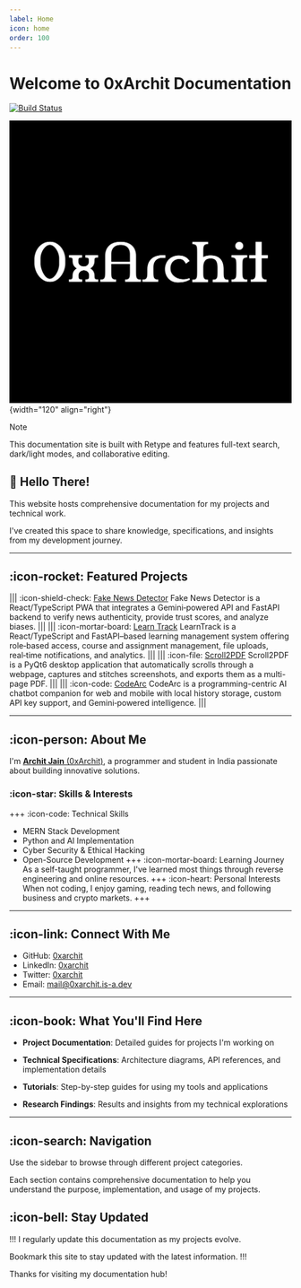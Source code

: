 ```yaml
---
label: Home
icon: home
order: 100
---
```


# Welcome to 0xArchit Documentation

[![Build Status](https://github.com/0xarchit/Docs-Hosting/actions/workflows/retype-action.yml/badge.svg)](https://github.com/0xarchit/Docs-Hosting/actions)

![](Public/0xarchit.png){width="120" align="right"}

> [!NOTE] 
> This documentation site is built with Retype and features full-text search, dark/light modes, and collaborative editing.

## 👋 Hello There!

This website hosts comprehensive documentation for my projects and technical work. 

I've created this space to share knowledge, specifications, and insights from my development journey.

---

## :icon-rocket: Featured Projects

||| :icon-shield-check: [Fake News Detector](FakeNews.md)
Fake News Detector is a React/TypeScript PWA that integrates a Gemini‑powered API and FastAPI backend to verify news authenticity, provide trust scores, and analyze biases.
|||
||| :icon-mortar-board: [Learn Track](LearnTrack.md)
LearnTrack is a React/TypeScript and FastAPI–based learning management system offering role‑based access, course and assignment management, file uploads, real‑time notifications, and analytics.
|||
||| :icon-file: [Scroll2PDF](Scroll2PDF.md)
Scroll2PDF is a PyQt6 desktop application that automatically scrolls through a webpage, captures and stitches screenshots, and exports them as a multi-page PDF.
|||
||| :icon-code: [CodeArc](CodeArc.md)
CodeArc is a programming-centric AI chatbot companion for web and mobile with local history storage, custom API key support, and Gemini‑powered intelligence.
|||

---

## :icon-person: About Me

I'm [**Archit Jain** (0xArchit)](https://0xarchit.is-a.dev), a programmer and student in India passionate about building innovative solutions.

### :icon-star: Skills & Interests

+++ :icon-code: Technical Skills
- MERN Stack Development
- Python and AI Implementation
- Cyber Security & Ethical Hacking
- Open-Source Development
+++ :icon-mortar-board: Learning Journey
As a self-taught programmer, I've learned most things through reverse engineering and online resources.
+++ :icon-heart: Personal Interests
When not coding, I enjoy gaming, reading tech news, and following business and crypto markets.
+++

---

## :icon-link: Connect With Me

- GitHub: [0xarchit](https://github.com/0xarchit)
- LinkedIn: [0xarchit](https://www.linkedin.com/in/0xarchit/)
- Twitter: [0xarchit](https://x.com/0xarchit)
- Email: [mail@0xarchit.is-a.dev](mailto:mail@0xarchit.is-a.dev)

---

## :icon-book: What You'll Find Here

- **Project Documentation**: 
  Detailed guides for projects I'm working on

- **Technical Specifications**: 
  Architecture diagrams, API references, and implementation details

- **Tutorials**: 
  Step-by-step guides for using my tools and applications

- **Research Findings**: 
  Results and insights from my technical explorations

---

## :icon-search: Navigation

Use the sidebar to browse through different project categories. 

Each section contains comprehensive documentation to help you understand the purpose, implementation, and usage of my projects.

## :icon-bell: Stay Updated

!!!
I regularly update this documentation as my projects evolve. 

Bookmark this site to stay updated with the latest information.
!!!

Thanks for visiting my documentation hub!